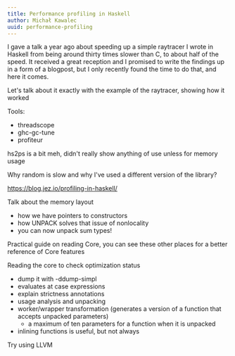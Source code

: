 ```yaml
---
title: Performance profiling in Haskell
author: Michał Kawalec
uuid: performance-profiling
---
```


I gave a talk a year ago about speeding up a simple raytracer I wrote in Haskell from being around thirty times slower than C, to about half of the speed. It received a great reception and I promised to write the findings up in a form of a blogpost, but I only recently found the time to do that, and here it comes.

Let's talk about it exactly with the example of the raytracer, showing how it worked

Tools: 
  - threadscope
  - ghc-gc-tune
  - profiteur

hs2ps is a bit meh, didn't really show anything of use unless for memory usage

Why random is slow and why I've used a different version of the library?

https://blog.jez.io/profiling-in-haskell/

Talk about the memory layout
  - how we have pointers to constructors
  - how UNPACK solves that issue of nonlocality
  - you can now unpack sum types!

Practical guide on reading Core, you can see these other places for a better reference of Core features

Reading the core to check optimization status
  - dump it with -ddump-simpl
  - evaluates at case expressions
  - explain strictness annotations
  - usage analysis and unpacking
  - worker/wrapper transformation (generates a version of a function that accepts unpacked parameters)
    - a maximum of ten parameters for a function when it is unpacked
  - inlining functions is useful, but not always

Try using LLVM

